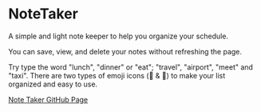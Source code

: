 # NoteTaker

A simple and light note keeper to help you organize your schedule. 

You can save, view, and delete your notes without refreshing the page. 

Try type the word "lunch", "dinner" or "eat"; "travel", "airport", "meet" and "taxi". 
There are two types of emoji icons (🍜 & :car:) to make your list organized and easy to use.

[Note Taker GitHub Page](https://csdojo.github.io/NoteTaker/)
